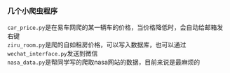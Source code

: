 ### 几个小爬虫程序
```car_price.py```是在易车网爬的某一辆车的价格，当价格降低时，会自动给邮箱发右键  
```ziru_room.py```是爬的自如租房价格，可以写入数据库，也可以通过```wechat_interface.py```发送到微信  
```nasa_data.py```是帮同学写的爬取nasa网站的数据，目前来说是最麻烦的
